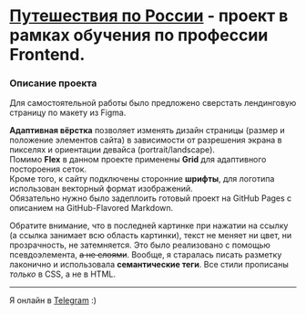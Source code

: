 # [Путешествия по России](https://nutkatuz.github.io/russian-travel/) - проект в рамках обучения по профессии Frontend.

### Описание проекта

Для самостоятельной работы было предложено сверстать лендинговую страницу по макету из Figma.  

__Адаптивная вёрстка__ позволяет изменять дизайн страницы (размер и положение элементов сайта) в зависимости от разрешения экрана в пикселях и ориентации девайса (portrait/landscape).  
Помимо __Flex__ в данном проекте применены **Grid** для адаптивного постороения сеток.  
Кроме того, к сайту подключены сторонние __шрифты__, для логотипа использован векторный формат изображений.  
Обязательно нужно было задеплоить готовый проект на GitHub Pages с описанием на GitHub-Flavored Markdown.

Обратите внимание, что в последней картинке при нажатии на ссылку (а ссылка занимает всю область картинки), текст не меняет ни цвет, ни прозрачность, не затемняется. Это было реализовано с помощью псевдоэлемента, ~~а не слоями~~. Вообще, я старалась писать разметку лаконично и использовала **семантические теги**. Все стили прописаны _только_ в CSS, а не в HTML.
***
Я онлайн в [Telegram](https://t.me/revidovich) :)